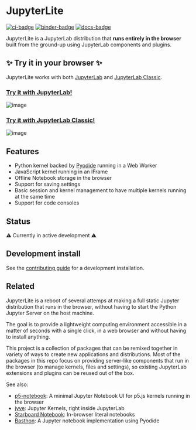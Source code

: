 # JupyterLite

[![ci-badge]][ci] [![binder-badge]][binder] [![docs-badge]][docs]

[ci-badge]: https://github.com/jtpio/jupyterlite/workflows/Build/badge.svg
[ci]: https://github.com/jtpio/jupyterlite/actions?query=branch%3Amain
[binder-badge]: https://mybinder.org/badge_logo.svg
[binder]: https://mybinder.org/v2/gh/jtpio/jupyterlite/main?urlpath=lab
[docs-badge]: https://readthedocs.org/projects/jupyterlite/badge/?version=latest
[docs]: https://jupyterlite.readthedocs.io/en/latest/?badge=latest

JupyterLite is a JupyterLab distribution that **runs entirely in the browser** built
from the ground-up using JupyterLab components and plugins.

## ✨ Try it in your browser ✨

JupyterLite works with both [JupyterLab](https://github.com/jupyterlab/jupyterlab) and
[JupyterLab Classic](https://github.com/jtpio/jupyterlab-classic).

### [Try it with JupyterLab!](https://jupyterlite.readthedocs.io/en/latest/try/lab)

![image](https://user-images.githubusercontent.com/591645/114009512-7fe79600-9863-11eb-9aac-3a9ef6345011.png)

### [Try it with JupyterLab Classic!](https://jupyterlite.readthedocs.io/en/latest/try/classic)

![image](https://user-images.githubusercontent.com/591645/114454062-78fdb200-9bda-11eb-9cda-4ee327dd1c77.png)

## Features

- Python kernel backed by [Pyodide](https://pyodide.org) running in a Web Worker
- JavaScript kernel running in an IFrame
- Offline Notebook storage in the browser
- Support for saving settings
- Basic session and kernel management to have multiple kernels running at the same time
- Support for code consoles

## Status

⚠️ Currently in active development ⚠️

## Development install

See the
[contributing guide](https://github.com/jtpio/jupyterlead/blob/main/CONTRIBUTING.md) for
a development installation.

## Related

JupyterLite is a reboot of several attemps at making a full static Jupyter distribution
that runs in the browser, without having to start the Python Jupyter Server on the host
machine.

The goal is to provide a lightweight computing environment accessible in a matter of
seconds with a single click, in a web browser and without having to install anything.

This project is a collection of packages that can be remixed together in variety of ways
to create new applications and distributions. Most of the packages in this repo focus on
providing server-like components that run in the browser (to manage kernels, files and
settings), so existing JupyterLab extensions and plugins can be reused out of the box.

See also:

- [p5-notebook](https://github.com/jtpio/p5-notebook): A minimal Jupyter Notebook UI for
  p5.js kernels running in the browser
- [jyve](https://github.com/deathbeds/jyve): Jupyter Kernels, right inside JupyterLab
- [Starboard Notebook](https://github.com/gzuidhof/starboard-notebook): In-browser
  literal notebooks
- [Basthon](https://basthon.fr/about.html): A Jupyter notebook implementation using
  Pyodide
